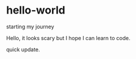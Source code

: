 # hello-world

starting my journey

Hello, it looks scary but I hope I can learn to code.

quick update.
